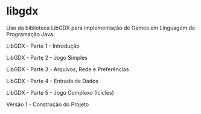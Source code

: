 # libgdx
Uso da biblioteca LibGDX para implementação de Games em Linguagem de Programação Java.

LibGDX - Parte 1 - Introdução

LibGDX - Parte 2 - Jogo Simples

LibGDX - Parte 3 - Arquivos, Rede e Preferências

LibGDX - Parte 4 - Entrada de Dados

LibGDX - Parte 5 - Jogo Complexo (Icicles)

  Versão 1 - Construção do Projeto
